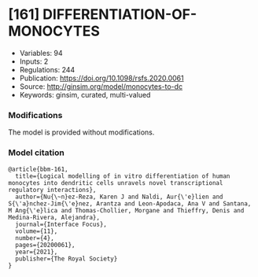 # \[161\] DIFFERENTIATION-OF-MONOCYTES

 - Variables: 94
 - Inputs: 2
 - Regulations: 244
 - Publication: https://doi.org/10.1098/rsfs.2020.0061
 - Source: http://ginsim.org/model/monocytes-to-dc
 - Keywords: ginsim, curated, multi-valued


### Modifications

The model is provided without modifications.

### Model citation

```
@article{bbm-161,
  title={Logical modelling of in vitro differentiation of human monocytes into dendritic cells unravels novel transcriptional regulatory interactions},
  author={Nu{\~n}ez-Reza, Karen J and Naldi, Aur{\'e}lien and S{\'a}nchez-Jim{\'e}nez, Arantza and Leon-Apodaca, Ana V and Santana, M Ang{\'e}lica and Thomas-Chollier, Morgane and Thieffry, Denis and Medina-Rivera, Alejandra},
  journal={Interface Focus},
  volume={11},
  number={4},
  pages={20200061},
  year={2021},
  publisher={The Royal Society}
}

```

